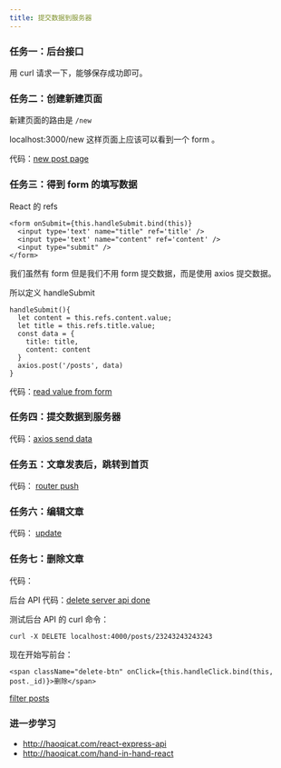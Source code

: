 ```yaml
---
title: 提交数据到服务器
---
```


### 任务一：后台接口

用 curl 请求一下，能够保存成功即可。

### 任务二：创建新建页面

新建页面的路由是 `/new`

localhost:3000/new 这样页面上应该可以看到一个 form 。

代码：[new post page](https://github.com/happypeter/sleep-write/commit/8f1ca889e24018b52e8db8ad5ed38307a4ef9c80)

### 任务三：得到 form 的填写数据

React 的 refs

```
<form onSubmit={this.handleSubmit.bind(this)}
  <input type='text' name="title" ref='title' />
  <input type='text' name="content" ref='content' />
  <input type="submit" />
</form>
```

我们虽然有 form 但是我们不用 form 提交数据，而是使用 axios 提交数据。

所以定义 handleSubmit

```
handleSubmit(){
  let content = this.refs.content.value;
  let title = this.refs.title.value;
  const data = {
    title: title,
    content: content
  }
  axios.post('/posts', data)
}
```

代码：[read value from form](https://github.com/happypeter/sleep-write/commit/34e40c895e19a862a7494534e8b1b0cf55a2a633)

### 任务四：提交数据到服务器

代码：[axios send data](https://github.com/happypeter/sleep-write/commit/0778e5a35b42e19b1caabb89800ec3963f432871)


### 任务五：文章发表后，跳转到首页

代码： [router push](https://github.com/happypeter/sleep-write/commit/1c313237e6ab608b86849bfe21b8223b7d67a03f)


### 任务六：编辑文章

代码： [update](https://github.com/happypeter/sleep-write/commit/3c5cdaebdec8a174115c8f6cb8998c50dc95c01f)


### 任务七：删除文章

代码：

后台 API 代码：[delete server api done](https://github.com/happypeter/sleep-write/commit/e0fd15cc1c74dc231805cc492d448eb4dfa368ba)

测试后台 API 的 curl 命令：

```
curl -X DELETE localhost:4000/posts/23243243243243
```

现在开始写前台：


```
<span className="delete-btn" onClick={this.handleClick.bind(this, post._id)}>删除</span>
```


[filter posts](https://github.com/happypeter/sleep-write/commit/0b99ad259cce0a05fe9b6ee50feed1ea4950f362)





### 进一步学习

- http://haoqicat.com/react-express-api
- http://haoqicat.com/hand-in-hand-react
